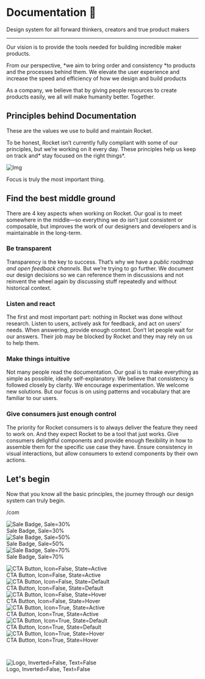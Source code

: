 
# Documentation 🚀

Design system for all forward thinkers, creators and true product makers

---

Our vision is to provide the tools needed for building incredible maker products.

From our perspective, *we aim to bring order and consistency *to products and the processes behind them. We elevate the user experience and increase the speed and efficiency of how we design and build products

As a company, we believe that by giving people resources to create products easily, we all will make humanity better. Together.

## Principles behind Documentation

These are the values we use to build and maintain Rocket.

To be honest, Rocket isn’t currently fully compliant with some of our principles, but we’re working on it every day. These principles help us keep on track and* stay focused on the right things*.

![Img](https://studio-assets.supernova.io/design-systems/14533/9289758a-6300-472a-bbc6-a57098081abf.jpeg?Expires=1990828800&Policy=eyJTdGF0ZW1lbnQiOlt7IlJlc291cmNlIjoiaHR0cHM6Ly9zdHVkaW8tYXNzZXRzLnN1cGVybm92YS5pby9kZXNpZ24tc3lzdGVtcy8xNDUzMy85Mjg5NzU4YS02MzAwLTQ3MmEtYmJjNi1hNTcwOTgwODFhYmYuanBlZyIsIkNvbmRpdGlvbiI6eyJEYXRlTGVzc1RoYW4iOnsiQVdTOkVwb2NoVGltZSI6MTk5MDgyODgwMH19fV19&Signature=E9DL6D-ZtS~4qaH18y5tnHC4gtpQUzZb85NmDFMuezn~MaWHPSumzBv6tXkxGqSgGyKh~9FaYnbfHkcJhU~4F~jdbuY70gbRxUpvnBtyCpz8o0mci-d2A9WoIZ3RGl11izD3c2WMfUaKhSaFlUw8cTGP-9vrqeUi58O2P4zYT9eAeyvOIFzQXgIgljhxiB9mIVU5a4j1vDL8ntJpagEZukKRskOgMrrB4LNQ-nRsvXFF7W5C5EkdoZPZf4jFxcQu2Yj6M9-bqNBXubYMsYYhEXqvqUOAnYVaE59E5PSSe43HKv2gp1ajSJ3ttHtTtCITO8Vyfh1FoTl03Z18ki8iZg__&Key-Pair-Id=APKAJGK34LCCAUR7N6LA)

Focus is truly the most important thing.

## Find the best middle ground

There are 4 key aspects when working on Rocket. Our goal is to meet somewhere in the middle—so everything we do isn’t just consistent or composable, but improves the work of our designers and developers and is maintainable in the long-term.

### Be transparent

Transparency is the key to success. That’s why we have a *public roadmap and open feedback channels*. But we’re trying to go further. We document our design decisions so we can reference them in discussions and not reinvent the wheel again by discussing stuff repeatedly and without historical context.

### Listen and react

The first and most important part: nothing in Rocket was done without research. Listen to users, actively ask for feedback, and act on users’ needs. When answering, provide enough context. Don’t let people wait for our answers. Their job may be blocked by Rocket and they may rely on us to help them.

### Make things intuitive

Not many people read the documentation. Our goal is to make everything as simple as possible, ideally self-explanatory. We believe that consistency is followed closely by clarity. We encourage experimentation. We welcome new solutions. But our focus is on using patterns and vocabulary that are familiar to our users.

### Give consumers just enough control

The priority for Rocket consumers is to always deliver the feature they need to work on. And they expect Rocket to be a tool that just works. Give consumers delightful components and provide enough flexibility in how to assemble them for the specific use case they have. Ensure consistency in visual interactions, but allow consumers to extend components by their own actions.

## Let's begin

Now that you know all the basic principles, the journey through our design system can truly begin.

/com

  
![Sale Badge, Sale=30%](https://studio-assets.supernova.io/design-systems/14533/35040fc8-207c-4c1e-b4ee-9bd0f5c18fe0.png?Expires=1990828800&Policy=eyJTdGF0ZW1lbnQiOlt7IlJlc291cmNlIjoiaHR0cHM6Ly9zdHVkaW8tYXNzZXRzLnN1cGVybm92YS5pby9kZXNpZ24tc3lzdGVtcy8xNDUzMy8zNTA0MGZjOC0yMDdjLTRjMWUtYjRlZS05YmQwZjVjMThmZTAucG5nIiwiQ29uZGl0aW9uIjp7IkRhdGVMZXNzVGhhbiI6eyJBV1M6RXBvY2hUaW1lIjoxOTkwODI4ODAwfX19XX0_&Signature=I~~1vikaho3OQUWjvUwGNFlopDv-5beWxX~VSNfBK1zRlR1QO2bjgGufjxd4bUmfAL7p3kaLXhIPT1SjoFhv1hAaNnYeHa~e181MDcpbtZMTtzlQcAus8p3CbXdULjoqW7P4mdgYtr9eG8ryyEfzvYr7bE4QOBT9efB~AL2sCNx3AXILxgLq8DJnZkQmQ0a4RTCT2JOHZKOoILpY1ajMW6MMrmHdXkvx2NyWhvsvkeQxW-bu0RYMJoEQgFbvYHKTJrXDeHOQFz9-F80YQJK7H9idPHW6Ub3NkWVnQNuZJXlNTPvF2m6u-UNBsPehCKndVW-f~ZETHOXlEXNyu-~2aw__&Key-Pair-Id=APKAJGK34LCCAUR7N6LA)  
Sale Badge, Sale=30%  
![Sale Badge, Sale=50%](https://studio-assets.supernova.io/design-systems/14533/4154d76a-90da-42bb-b452-10c7be5f88ec.png?Expires=1990828800&Policy=eyJTdGF0ZW1lbnQiOlt7IlJlc291cmNlIjoiaHR0cHM6Ly9zdHVkaW8tYXNzZXRzLnN1cGVybm92YS5pby9kZXNpZ24tc3lzdGVtcy8xNDUzMy80MTU0ZDc2YS05MGRhLTQyYmItYjQ1Mi0xMGM3YmU1Zjg4ZWMucG5nIiwiQ29uZGl0aW9uIjp7IkRhdGVMZXNzVGhhbiI6eyJBV1M6RXBvY2hUaW1lIjoxOTkwODI4ODAwfX19XX0_&Signature=bSc1xglW99~Cc1MyawZB4bEhJqMgZHCdODiQ9~pZNRuuvpeL~lgSyjr44PT-XumevAPIjsJsnZshYF-vkP6AoP2lTN0PT6MbUwpEFdIf431aKHiCzyCb31rNiU3K7BlYdaBg4c0Zx3TIyYpkszc11gbJfGOPSozZXtZD7V2~VHdVti4fZP2FiDqyfxCTiQgXdq7pmdEWSE5CnHAcnDcF3gg5QeNwSnockQc4HkcEgzoEC27jsBgRUQG73f3aYdumC8x23DpViHs70jAtdKevVvrguN7EKHbjAuKszRSZInxa1HDX71CLsXpxWyi5ljb1j~iLc0PBgV1pMSYxRi7hUw__&Key-Pair-Id=APKAJGK34LCCAUR7N6LA)  
Sale Badge, Sale=50%  
![Sale Badge, Sale=70%](https://studio-assets.supernova.io/design-systems/14533/0698539a-cb9b-4e0e-8926-84e00e0d96be.png?Expires=1990828800&Policy=eyJTdGF0ZW1lbnQiOlt7IlJlc291cmNlIjoiaHR0cHM6Ly9zdHVkaW8tYXNzZXRzLnN1cGVybm92YS5pby9kZXNpZ24tc3lzdGVtcy8xNDUzMy8wNjk4NTM5YS1jYjliLTRlMGUtODkyNi04NGUwMGUwZDk2YmUucG5nIiwiQ29uZGl0aW9uIjp7IkRhdGVMZXNzVGhhbiI6eyJBV1M6RXBvY2hUaW1lIjoxOTkwODI4ODAwfX19XX0_&Signature=iU-cFn4uAguDQh9kNc48tc2yxSK2ZqtD3EL4046p9s-So-UOHIh4vS9mWzQmLb4~4Er3MSnPnaneJcQRHtymIR9sRi7zK0ZO9KZhsodIAfkVN14y5jcAdM~b6uAlb5o9Dy2bnjXRMMvlSOzHCF6iwJJkRn6fiz3gNJwU0d9AOW2L57EqD2SItjaqTW~Tq8z74Hf8NN5fetO2iur6jIxAwNzrOEcejpbNlgB4PC~YcOU09czM6-59BrHFB4Z2DIKfjozVv2mfvryXrr~LdT~zZR602XmGJfrL7XtHH4OIVPG90fwF9xQolQafqXpRhsj0Rp8U8TWiKk2wzD1DANXxrw__&Key-Pair-Id=APKAJGK34LCCAUR7N6LA)  
Sale Badge, Sale=70%  


  
![CTA Button, Icon=False, State=Active](https://studio-assets.supernova.io/design-systems/14533/f1d87f06-96ed-4545-a936-c19f4ee9f3ef.png?Expires=1990828800&Policy=eyJTdGF0ZW1lbnQiOlt7IlJlc291cmNlIjoiaHR0cHM6Ly9zdHVkaW8tYXNzZXRzLnN1cGVybm92YS5pby9kZXNpZ24tc3lzdGVtcy8xNDUzMy9mMWQ4N2YwNi05NmVkLTQ1NDUtYTkzNi1jMTlmNGVlOWYzZWYucG5nIiwiQ29uZGl0aW9uIjp7IkRhdGVMZXNzVGhhbiI6eyJBV1M6RXBvY2hUaW1lIjoxOTkwODI4ODAwfX19XX0_&Signature=lQhSKgQXVi6jstB7qlWUYLcFiBUBBT42OaDybsC9Oq97igyfQM~xXmJ3fpJZPqYwdMCOYHxja-52loOSRbu2KRWAO3mTYcbdTFB0LOPkcwCY5NPX5id2mwGu~T0m8mhmhAUK0j2P4wy4d~CRnsWXmFeufj0rL4GxykahWSoaRIhWmYhJihOoYWYDSiN4ZjsoJyhtnCC6d-6CVKnV10GsaEyv-rFuvfwA5dnD-Ixi7bT44Ud8d-wZafYr3O6jaTaubHmu4wnrCsZfWjzsiYUq~lXcZmWoQcVK~pYkIVeqfcmj9NPHSvOWIJqZz-n0N1OPKrNxQWIK6QWYVxEGeWRPRQ__&Key-Pair-Id=APKAJGK34LCCAUR7N6LA)  
CTA Button, Icon=False, State=Active  
![CTA Button, Icon=False, State=Default](https://studio-assets.supernova.io/design-systems/14533/45dbb2c9-8fe1-4735-837f-d5f9cc5463b8.png?Expires=1990828800&Policy=eyJTdGF0ZW1lbnQiOlt7IlJlc291cmNlIjoiaHR0cHM6Ly9zdHVkaW8tYXNzZXRzLnN1cGVybm92YS5pby9kZXNpZ24tc3lzdGVtcy8xNDUzMy80NWRiYjJjOS04ZmUxLTQ3MzUtODM3Zi1kNWY5Y2M1NDYzYjgucG5nIiwiQ29uZGl0aW9uIjp7IkRhdGVMZXNzVGhhbiI6eyJBV1M6RXBvY2hUaW1lIjoxOTkwODI4ODAwfX19XX0_&Signature=PY8foGGNw-hQj71PbswHmFQHVnZJ-hhckg09Pq6uKA5RbXpXz54v4aySocqTM3NdeJV0XyxwawRcc3TGQJx8ijmx5TKuKPmcRaG04K2OhLTvXNttcmu87BIwsjwfqN6aFqLwYQ1aTC-6zZdGnalEz75BMfCdiLQ9Tg6vw6-b~BzC~05R~cVybGHv09WYYKsS13YqqpGb8AvZ~~OKEjcTrGgBTmHYcRNGph~DVigdAM9zLfAgAGcgmeBWjmK1u1zzQC0OQAXhMahn~TXpfCEFZbSp4orze6qiRa7udNE~vMtpw9QvqWdFVHZ9Iym-GNUsrX0t55gE68woQQVTkCZ4pg__&Key-Pair-Id=APKAJGK34LCCAUR7N6LA)  
CTA Button, Icon=False, State=Default  
![CTA Button, Icon=False, State=Hover](https://studio-assets.supernova.io/design-systems/14533/035e48a0-983a-4bb1-9244-0258efb21609.png?Expires=1990828800&Policy=eyJTdGF0ZW1lbnQiOlt7IlJlc291cmNlIjoiaHR0cHM6Ly9zdHVkaW8tYXNzZXRzLnN1cGVybm92YS5pby9kZXNpZ24tc3lzdGVtcy8xNDUzMy8wMzVlNDhhMC05ODNhLTRiYjEtOTI0NC0wMjU4ZWZiMjE2MDkucG5nIiwiQ29uZGl0aW9uIjp7IkRhdGVMZXNzVGhhbiI6eyJBV1M6RXBvY2hUaW1lIjoxOTkwODI4ODAwfX19XX0_&Signature=JQX9ds9oNrQdxEjhpnYz2F0k2NL0D9D5EAaU4x4gY2L5wkEsnElWRwVWaPcPONmTZc3gDGau-lf7K~M5AmfL4szjryvGab2lKsXMiXs4uEVSDoAIb1CkYKdFiLbKXs0L4z0H102Yb4WMRkgVTm~UE4Vye6C7CcuyeqD~NJhLFfc7bZFMzcMdbSrzOWGSG9xllvk3kOgue2JLtFwlc8D3Q4ToV0CRW5x5JdIwdAbMwZ7-akEnS0yN7bFNkerRnwaYKOFjARYrDpyqui11hfKuXR-BavQd2qW-q0ay88VQljw6DEQcVBrGSc4I5NDg7jIWEJKrtuXRXsXFOv8F7BqYTQ__&Key-Pair-Id=APKAJGK34LCCAUR7N6LA)  
CTA Button, Icon=False, State=Hover  
![CTA Button, Icon=True, State=Active](https://studio-assets.supernova.io/design-systems/14533/fcd34143-0e86-4445-8b5b-0eefb137ba6b.png?Expires=1990828800&Policy=eyJTdGF0ZW1lbnQiOlt7IlJlc291cmNlIjoiaHR0cHM6Ly9zdHVkaW8tYXNzZXRzLnN1cGVybm92YS5pby9kZXNpZ24tc3lzdGVtcy8xNDUzMy9mY2QzNDE0My0wZTg2LTQ0NDUtOGI1Yi0wZWVmYjEzN2JhNmIucG5nIiwiQ29uZGl0aW9uIjp7IkRhdGVMZXNzVGhhbiI6eyJBV1M6RXBvY2hUaW1lIjoxOTkwODI4ODAwfX19XX0_&Signature=O430kX3bSrnKHocJQypptNPx-JxR19SccjnL8ohHPpUjYhDaf3njTxAUCukY3Wv02iHWG8XEOBuaR1Usyl-izu3ywA~LIyVxo70uxji3S~JU-qasKwbPiDpz-dA0Ug57B1Y-HXN6Yxc-WfvHDl9kEEXrzsqrUArbOuEEmTFPXSZT5A-UF5t8BkkBnN32SyjnFzcqArSNSNIfALhP~QIcP8G9NW4e0sCevhDYWsz7gobUD5RUkaO3BPcqsPv3-8aM9pdrqNx131u1ZvRAWx0ey~iOvL5zyEbmOGMSADjmFyiE-dXPG~lg3ZMHL~j3lvr-Iet4a2QvhTH0iAwsmNsFXA__&Key-Pair-Id=APKAJGK34LCCAUR7N6LA)  
CTA Button, Icon=True, State=Active  
![CTA Button, Icon=True, State=Default](https://studio-assets.supernova.io/design-systems/14533/846dedb3-9a2e-4e42-b5ec-16d8a78fa7ce.png?Expires=1990828800&Policy=eyJTdGF0ZW1lbnQiOlt7IlJlc291cmNlIjoiaHR0cHM6Ly9zdHVkaW8tYXNzZXRzLnN1cGVybm92YS5pby9kZXNpZ24tc3lzdGVtcy8xNDUzMy84NDZkZWRiMy05YTJlLTRlNDItYjVlYy0xNmQ4YTc4ZmE3Y2UucG5nIiwiQ29uZGl0aW9uIjp7IkRhdGVMZXNzVGhhbiI6eyJBV1M6RXBvY2hUaW1lIjoxOTkwODI4ODAwfX19XX0_&Signature=GKaAsC2BhDEyMLo9d6YK5kmjySL02E5txfYk0-A7rsBmfe~~qHYGvo~YKA1ecEwWZChfAmZimDFq9MCtp1qGYPkYxwSzE6o8hVnyad5JLQRmpf2epK-Fyhn8drajUVxoKpzoLdRv2q~4EkBdK7VazkQBwksBXuZacJrAcwgL9tj7TZn6Wwo0upDBjy9KumeSQ2L7nkOOM3EcYIB1dbVMRRCjltfT~yZQvKeIDBQdddsctSlUSR~bA-hQnVaaKCOwL-VfmpaW3XCPe1JZosAzS9D9sQnrQAil~RGHAbz1kQg32~3Ck9PGNqzivy-GQRixGQI5Nmz3CxNlDc6cRGFRnw__&Key-Pair-Id=APKAJGK34LCCAUR7N6LA)  
CTA Button, Icon=True, State=Default  
![CTA Button, Icon=True, State=Hover](https://studio-assets.supernova.io/design-systems/14533/9926fcfd-50be-4ff2-8e9c-33e09a0fbafa.png?Expires=1990828800&Policy=eyJTdGF0ZW1lbnQiOlt7IlJlc291cmNlIjoiaHR0cHM6Ly9zdHVkaW8tYXNzZXRzLnN1cGVybm92YS5pby9kZXNpZ24tc3lzdGVtcy8xNDUzMy85OTI2ZmNmZC01MGJlLTRmZjItOGU5Yy0zM2UwOWEwZmJhZmEucG5nIiwiQ29uZGl0aW9uIjp7IkRhdGVMZXNzVGhhbiI6eyJBV1M6RXBvY2hUaW1lIjoxOTkwODI4ODAwfX19XX0_&Signature=HoCjGX8qw7Eb3vdFAU8sb-YjSDAr-bRU7-rM-nDViDWwLroJlEeUht1iP-nFJD9onUZaFbnlOcgSzHLLRyRtFhlIw1JUF0nD-ZxlBX8prq2~Ad6cv2d2mktTZ6VbVaUowVZSm8GGN0Xc44nDJLaX6~2Ul~Nxnu5QjgkE~07ijkdvXDk7s5qfk4MUh04TCbIsB2uLhtMgPp-GPWwBHdsHgES5~hMvPrYkkmLQ0SG9oyNjJ3YRZYpD7NyrYNElkQQdIQThoUKTajzbPFkAqKeKOC5jHCBuqK7wpjpIgLaS86dAxbFN8R5RWg6tx06liqgNqlf7SxdTm9OO~rRIriBnwQ__&Key-Pair-Id=APKAJGK34LCCAUR7N6LA)  
CTA Button, Icon=True, State=Hover  


```javascript  
  
```

  
![Logo, Inverted=False, Text=False](https://studio-assets.supernova.io/design-systems/14533/e537e1e8-d11d-430e-8f57-a6a08dc5adb1.png?Expires=1990828800&Policy=eyJTdGF0ZW1lbnQiOlt7IlJlc291cmNlIjoiaHR0cHM6Ly9zdHVkaW8tYXNzZXRzLnN1cGVybm92YS5pby9kZXNpZ24tc3lzdGVtcy8xNDUzMy9lNTM3ZTFlOC1kMTFkLTQzMGUtOGY1Ny1hNmEwOGRjNWFkYjEucG5nIiwiQ29uZGl0aW9uIjp7IkRhdGVMZXNzVGhhbiI6eyJBV1M6RXBvY2hUaW1lIjoxOTkwODI4ODAwfX19XX0_&Signature=gZceW9hrNqqvfzM6UxzSa3sZYSCKGYOf4K5gMV1rY~VeuZhXE09u-jS1kFhvp90HeUHzVrJeO1RfDI88uaevd3bcE3X5ZASctFw5UeHsNA2RqPQyVVBXGg89Dn645Z6HAx76nmN6vYI7wIujS6odWiW-C52N6gZgXj~RNpvYebvAZiNht1CGHDMIx6F-WEsWIj~Bsbz-vC5e0HgVPGzn4RXoagFRbZIHW7kXD34H5rZK5Y4sg~6MHP~SJ8RV2D7OOxL2jGJzdJ1aCDTvIHn6M4OknD~Vd1vpoN0K4Sx3voz-SrpEfm2qMW~zVZG9yJh6ihf~U2PZdYVqSS9fJY6GDg__&Key-Pair-Id=APKAJGK34LCCAUR7N6LA)  
Logo, Inverted=False, Text=False  


  
  
